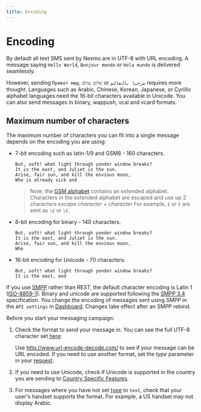 ```yaml
---
title: Encoding
---
```


# Encoding

By default all text SMS sent by Nexmo are in UTF-8 with URL encoding. A message saying `Hello World`, `Bonjour monde` or `Hola mundo` is delivered seamlessly.

However, sending `Привет мир`, `שלום עולם` or `مرحبا بالعالم` requires more thought. Languages such as Arabic, Chinese, Korean, Japanese, or Cyrillic alphabet languages need the 16-bit characters available in Unicode. You can also send messages in binary, wappush, vcal and vcard formats.

## Maximum number of characters

The maximum number of characters you can fit into a single message depends on the encoding you are using:

* 7-bit encoding such as latin-1/9 and GSM8 - 160 characters.

    ```
    But, soft! what light through yonder window breaks?
    It is the east, and Juliet is the sun.
    Arise, fair sun, and kill the envious moon,
    Who is already sick and
    ```
  > Note: the [GSM alphabet](https://en.wikipedia.org/wiki/GSM_03.38) contains an extended alphabet. Characters in the extended alphabet are escaped and use up 2 characters *escape character + character* For example, `£` or `€` are sent as `\£` or `\€`.

* 8-bit encoding for binary - 140 characters.

    ```
    But, soft! what light through yonder window breaks?
    It is the east, and Juliet is the sun.
    Arise, fair sun, and kill the envious moon,
    Who
    ```

* 16-bit encoding for Unicode - 70 characters.

    ```
    But, soft! what light through yonder window breaks?
    It is the east, and
    ```

If you use [SMPP](/messaging/sms/guides/SMPP-access) rather than REST, the default character encoding is Latin 1 ([ISO-8859-1](https://en.wikipedia.org/wiki/ISO/IEC_8859-1)). Binary and unicode are supported following the [SMPP 3.4](http://opensmpp.org/specs/smppv34_gsmumts_ig_v10.pdf) specification. You change the encoding of messages sent using SMPP in the `API settings` in [Dashboard](https://dashboard.nexmo.com). Changes take effect after an SMPP rebind.

Before you start your messaging campaign:

1. Check the format to send your message in. You can see the full UTF-8 character set [here](http://www.fileformat.info/info/charset/UTF-8/list.htm):

    Use <http://www.url-encode-decode.com/> to see if your message can be URL encoded. If you need to use another format, set the *type* parameter in your [request](/api/sms#request).

2. If you need to use Unicode, check if Unicode is supported in the country you are sending to [Country Specific Features](#country-specific-features).

3. For messages where you have not set [type](/api/sms#parameters) to `text`, check that your user's handset supports the format. For example, a US handset may not display Arabic.
